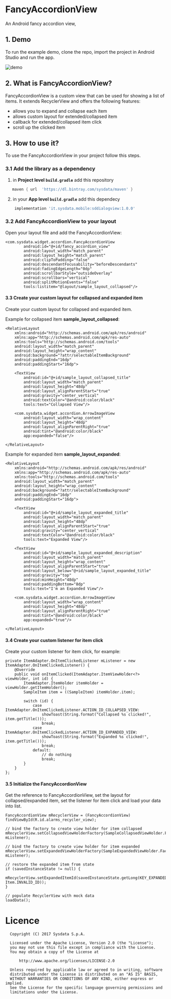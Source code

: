 # FancyAccordionView
An Android fancy accordion view,

## 1. Demo
To run the example demo, clone the repo, import the project in Android Studio and run the app.

![demo](FancyAccordionView_demo.gif)

## 2. What is FancyAccordionView?
FancyAccordionView is a custom view that can be used for showing a list of items. It extends RecyclerView and offers the following features:
* allows you to expand and collapse each item
* allows custom layout for extended/collapsed item
* callback for extended/collapsed item click
* scroll up the clicked item

## 3. How to use it?
To use the FancyAccordionView in your project follow this steps.

### 3.1 Add the library as a dependency
1. in **Project level `build.gradle`** add this repository
```gradle
   maven { url  'https://dl.bintray.com/sysdata/maven' }
```
2. in your **App level `build.gradle`** add this dependecy
```gradle
    implementation 'it.sysdata.mobile:sddialogview:1.0.0'
```

### 3.2 Add FancyAccordionView to your layout 
Open your layout file and add the FancyAccordionView:

    <com.sysdata.widget.accordion.FancyAccordionView
            android:id="@+id/fancy_accordion_view"
            android:layout_width="match_parent"
            android:layout_height="match_parent"
            android:clipToPadding="false"
            android:descendantFocusability="beforeDescendants"
            android:fadingEdgeLength="0dp"
            android:scrollbarStyle="outsideOverlay"
            android:scrollbars="vertical"
            android:splitMotionEvents="false"
            tools:listitem="@layout/sample_layout_collapsed"/>
#### 3.3 Create your custom layout for collapsed and expanded item
Create your custom layout for collapsed and expanded item.

Example for collapsed item **sample_layout_collapsed**:

    <RelativeLayout
        xmlns:android="http://schemas.android.com/apk/res/android"
        xmlns:app="http://schemas.android.com/apk/res-auto"
        xmlns:tools="http://schemas.android.com/tools"
        android:layout_width="match_parent"
        android:layout_height="wrap_content"
        android:background="?attr/selectableItemBackground"
        android:paddingEnd="16dp"
        android:paddingStart="16dp">
        
        <TextView
            android:id="@+id/sample_layout_collapsed_title"
            android:layout_width="match_parent"
            android:layout_height="48dp"
            android:layout_alignParentStart="true"
            android:gravity="center_vertical"
            android:textColor="@android:color/black"
            tools:text="Collapsed View"/>
            
        <com.sysdata.widget.accordion.ArrowImageView
            android:layout_width="wrap_content"
            android:layout_height="48dp"
            android:layout_alignParentRight="true"
            android:tint="@android:color/black"
            app:expanded="false"/>
            
    </RelativeLayout>

Example for expanded item **sample_layout_expanded**:

    <RelativeLayout
        xmlns:android="http://schemas.android.com/apk/res/android"
        xmlns:app="http://schemas.android.com/apk/res-auto"
        xmlns:tools="http://schemas.android.com/tools"
        android:layout_width="match_parent"
        android:layout_height="wrap_content"
        android:background="?attr/selectableItemBackground"
        android:paddingEnd="16dp"
        android:paddingStart="16dp">
    
        <TextView
            android:id="@+id/sample_layout_expanded_title"
            android:layout_width="match_parent"
            android:layout_height="48dp"
            android:layout_alignParentStart="true"
            android:gravity="center_vertical"
            android:textColor="@android:color/black"
            tools:text="Expanded View"/>
    
        <TextView
            android:id="@+id/sample_layout_expanded_description"
            android:layout_width="match_parent"
            android:layout_height="wrap_content"
            android:layout_alignParentStart="true"
            android:layout_below="@+id/sample_layout_expanded_title"
            android:gravity="top"
            android:minHeight="48dp"
            android:paddingBottom="8dp"
            tools:text="I'm an Expanded View"/>
    
        <com.sysdata.widget.accordion.ArrowImageView
            android:layout_width="wrap_content"
            android:layout_height="48dp"
            android:layout_alignParentRight="true"
            android:tint="@android:color/black"
            app:expanded="true"/>
    
    </RelativeLayout>

#### 3.4 Create your custom listener for item click
Create your custom listener for item click, for example:

    private ItemAdapter.OnItemClickedListener mListener = new ItemAdapter.OnItemClickedListener() {
        @Override
        public void onItemClicked(ItemAdapter.ItemViewHolder<?> viewHolder, int id) {
            ItemAdapter.ItemHolder itemHolder = viewHolder.getItemHolder();
            SampleItem item = ((SampleItem) itemHolder.item);

            switch (id) {
                case ItemAdapter.OnItemClickedListener.ACTION_ID_COLLAPSED_VIEW:
                    showToast(String.format("Collapsed %s clicked!", item.getTitle()));
                    break;
                case ItemAdapter.OnItemClickedListener.ACTION_ID_EXPANDED_VIEW:
                    showToast(String.format("Expanded %s clicked!", item.getTitle()));
                    break;
                default:
                    // do nothing
                    break;
            }
        }
    };
 
#### 3.5 Initialize the FancyAccordionView
Get the reference to FancyAccordionView, set the layout for collapsed/expanded item, set the listener for item click and load your data into list.

    FancyAccordionView mRecyclerView = (FancyAccordionView) findViewById(R.id.alarms_recycler_view);
    
    // bind the factory to create view holder for item collapsed
    mRecyclerView.setCollapsedViewHolderFactory(SampleCollapsedViewHolder.Factory.create(R.layout.sample_layout_collapsed), mListener);

    // bind the factory to create view holder for item expanded
    mRecyclerView.setExpandedViewHolderFactory(SampleExpandedViewHolder.Factory.create(R.layout.sample_layout_expanded), mListener);

    // restore the expanded item from state
    if (savedInstanceState != null) {
        mRecyclerView.setExpandedItemId(savedInstanceState.getLong(KEY_EXPANDED_ID, Item.INVALID_ID));
    }

    // populate RecyclerView with mock data
    loadData();

# Licence

      Copyright (C) 2017 Sysdata S.p.A.

      Licensed under the Apache License, Version 2.0 (the "License");
      you may not use this file except in compliance with the License.
      You may obtain a copy of the License at

          http://www.apache.org/licenses/LICENSE-2.0

      Unless required by applicable law or agreed to in writing, software
      distributed under the License is distributed on an "AS IS" BASIS,
      WITHOUT WARRANTIES OR CONDITIONS OF ANY KIND, either express or implied.
      See the License for the specific language governing permissions and
      limitations under the License.
